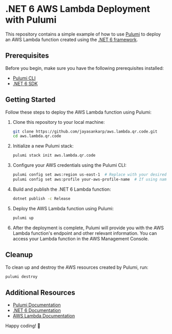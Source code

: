 # .NET 6 AWS Lambda Deployment with Pulumi

This repository contains a simple example of how to use [Pulumi](https://www.pulumi.com/) to deploy an AWS Lambda function created using the [.NET 6 framework](https://dotnet.microsoft.com/).

## Prerequisites

Before you begin, make sure you have the following prerequisites installed:

- [Pulumi CLI](https://www.pulumi.com/docs/get-started/install/)
- [.NET 6 SDK](https://dotnet.microsoft.com/download/dotnet/6.0)

## Getting Started

Follow these steps to deploy the AWS Lambda function using Pulumi:

1. Clone this repository to your local machine:

   ```bash
   git clone https://github.com/jayasankarp/aws.lambda.qr.code.git
   cd aws.lambda.qr.code
   ```

2. Initialize a new Pulumi stack:

   ```bash
   pulumi stack init aws.lambda.qr.code
   ```

3. Configure your AWS credentials using the Pulumi CLI:

   ```bash
   pulumi config set aws:region us-east-1  # Replace with your desired AWS region
   pulumi config set aws:profile your-aws-profile-name  # If using named profiles
   ```

4. Build and publish the .NET 6 Lambda function:

   ```bash
   dotnet publish -c Release
   ```

5. Deploy the AWS Lambda function using Pulumi:

   ```bash
   pulumi up
   ```

6. After the deployment is complete, Pulumi will provide you with the AWS Lambda function's endpoint and other relevant information. You can access your Lambda function in the AWS Management Console.

## Cleanup

To clean up and destroy the AWS resources created by Pulumi, run:

```bash
pulumi destroy
```

## Additional Resources

- [Pulumi Documentation](https://www.pulumi.com/docs/)
- [.NET 6 Documentation](https://docs.microsoft.com/en-us/dotnet/core/whats-new/dotnet-6)
- [AWS Lambda Documentation](https://aws.amazon.com/lambda/)

Happy coding! 🚀